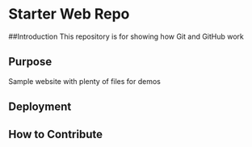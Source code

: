 # Starter Web Repo

##Introduction
This repository is for showing how Git and GitHub work

## Purpose
Sample website with plenty of files for demos

## Deployment 

## How to Contribute
